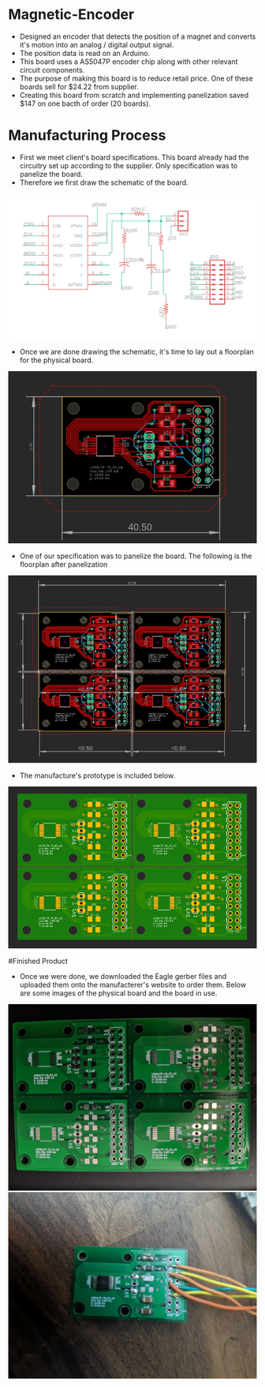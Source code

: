 # Magnetic-Encoder
 
* Designed an encoder that detects the position of a magnet and converts it's motion into an analog / digital output signal.
* The position data is read on an Arduino. 
* This board uses a AS5047P encoder chip along with other relevant circuit components.
* The purpose of making this board is to reduce retail price. One of these boards sell for $24.22 from supplier.
* Creating this board from scratch and implementing panelization saved $147 on one bacth of order (20 boards).

# Manufacturing Process

* First we meet client's board specifications. This board already had the circuitry set up according to the supplier. Only specification was to panelize the board.
* Therefore we first draw the schematic of the board.

![Board Schematic](https://github.com/diptadas5/Magnetic-Encoder/blob/main/photos/Schematic.PNG)

* Once we are done drawing the schematic, it's time to lay out a floorplan for the physical board.

![Board Floorplan](https://github.com/diptadas5/Magnetic-Encoder/blob/main/photos/Floorplan.PNG)

* One of our specification was to panelize the board. The following is the floorplan after panelization 

![Panelization Floorplan](https://github.com/diptadas5/Magnetic-Encoder/blob/main/photos/Panelization%20Floorplan.PNG)

* The manufacture's prototype is included below.

![Panelization Manufacturer's Board](https://github.com/diptadas5/Magnetic-Encoder/blob/main/photos/Manufacturer'sBoard.PNG)

#Finished Product
* Once we were done, we downloaded the Eagle gerber files and uploaded them onto the manufacterer's website to order them. Below are some images of the physical board and the board in use.

![Physical Board](https://github.com/diptadas5/Magnetic-Encoder/blob/main/photos/Physical%20Board.jpg)
![Soldered Board](https://github.com/diptadas5/Magnetic-Encoder/blob/main/photos/Soldered%20Board.jpg)




